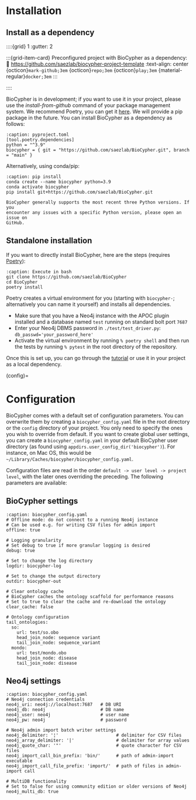 # Installation
## Install as a dependency

::::{grid} 1
:gutter: 2

:::{grid-item-card} Preconfigured project with BioCypher as a dependency:
:link: https://github.com/saezlab/biocypher-project-template
:text-align: center
{octicon}`mark-github;3em` {octicon}`repo;3em` {octicon}`play;3em` {material-regular}`docker;3em`
:::

::::

BioCypher is in development; if you want to use it in your project, please use
the *install-from-github* command of your package management system. We
recommend Poetry, you can get it
[here](https://python-poetry.org/docs/#installation). We
will provide a pip package in the future. You can install BioCypher as a
dependency as follows:

```{code-block} yaml
:caption: pyproject.toml
[tool.poetry.dependencies]
python = "^3.9"
biocypher = { git = "https://github.com/saezlab/BioCypher.git", branch = "main" }
```

Alternatively, using conda/pip:

```{code-block} bash
:caption: pip install
conda create --name biocypher python=3.9
conda activate biocypher
pip install git+https://github.com/saezlab/BioCypher.git
```

```{note}
BioCypher generally supports the most recent three Python versions. If you
encounter any issues with a specific Python version, please open an issue on
GitHub.
```

## Standalone installation
If you want to directly install BioCypher, here are the steps (requires
[Poetry](https://python-poetry.org/docs/#installation)):

```{code-block} bash
:caption: Execute in bash
git clone https://github.com/saezlab/BioCypher
cd BioCypher
poetry install
```

Poetry creates a virtual environment for you (starting with `biocypher-`;
alternatively you can name it yourself) and installs all dependencies.

* Make sure that you have a Neo4j instance with the APOC plugin installed and a database named `test` running on standard bolt port `7687`
* Enter your Neo4j DBMS password in `./test/test_driver.py`: `db_passwd='your_password_here'`
* Activate the virtual environment by running `% poetry shell` and then run the tests by running `% pytest` in the root directory of the repository.

Once this is set up, you can go through the [tutorial](tutorial) or use it in your project as a local dependency.

(config)=
# Configuration
BioCypher comes with a default set of configuration parameters. You can
overwrite them by creating a `biocypher_config.yaml` file in the root directory
or the `config` directory of your project. You only need to specify the ones you
wish to override from default. If you want to create global user settings, you
can create a `biocypher_config.yaml` in your default BioCypher user directory
(as found using `appdirs.user_config_dir('biocypher')`). For instance, on Mac
OS, this would be `~/Library/Caches/biocypher/biocypher_config.yaml`.

Configuration files are read in the order `default -> user level -> project
level`, with the later ones overriding the preceding. The following parameters
are available:

## BioCypher settings
```{code-block} yaml
:caption: biocypher_config.yaml
# Offline mode: do not connect to a running Neo4j instance
# Can be used e.g. for writing CSV files for admin import
offline: true

# Logging granularity
# Set debug to true if more granular logging is desired
debug: true

# Set to change the log directory
logdir: biocypher-log

# Set to change the output directory
outdir: biocypher-out

# Clear ontology cache
# BioCypher caches the ontology scaffold for performance reasons
# Set to true to clear the cache and re-download the ontology
clear_cache: false

# Ontology configuration
tail_ontologies:
  so:
    url: test/so.obo
    head_join_node: sequence variant
    tail_join_node: sequence_variant
  mondo:
    url: test/mondo.obo
    head_join_node: disease
    tail_join_node: disease
```

## Neo4j settings
```{code-block} yaml
:caption: biocypher_config.yaml
# Neo4j connection credentials
neo4j_uri: neo4j://localhost:7687   # DB URI
neo4j_db: neo4j                     # DB name
neo4j_user: neo4j                   # user name
neo4j_pw: neo4j                     # password

# Neo4j admin import batch writer settings
neo4j_delimiter: '¦'                      # delimiter for CSV files
neo4j_array_delimiter: '|'                # delimiter for array values
neo4j_quote_char: '"'                     # quote character for CSV files
neo4j_import_call_bin_prefix: 'bin/'      # path of admin-import executable
neo4j_import_call_file_prefix: 'import/'  # path of files in admin-import call

# MultiDB functionality
# Set to false for using community edition or older versions of Neo4j
neo4j_multi_db: true
```
